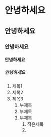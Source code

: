# 안녕하세요
## 안녕하세요
### 안녕하세요
#### 안녕하세요
##### 안녕하세요

1. 제목1
2. 제목2
3. 제목3
   1. 부제목
   2. 부제목
   3. 부제목
      1. 작은제목
      2. 
